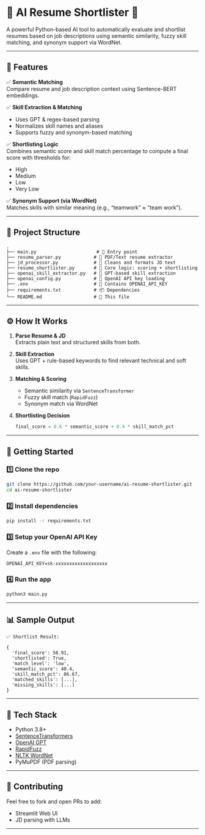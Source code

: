 # 🧠 AI Resume Shortlister 🚀

A powerful Python-based AI tool to automatically evaluate and shortlist resumes based on job descriptions using semantic similarity, fuzzy skill matching, and synonym support via WordNet. 

---

## 📌 Features

✅ **Semantic Matching**  
Compare resume and job description context using Sentence-BERT embeddings.

✅ **Skill Extraction & Matching**  
- Uses GPT & regex-based parsing  
- Normalizes skill names and aliases  
- Supports fuzzy and synonym-based matching

✅ **Shortlisting Logic**  
Combines semantic score and skill match percentage to compute a final score with thresholds for:
- High
- Medium
- Low
- Very Low

✅ **Synonym Support (via WordNet)**  
Matches skills with similar meaning (e.g., “teamwork” ≈ “team work”).

---

## 📂 Project Structure

```
.
├── main.py                      # 🔁 Entry point
├── resume_parser.py            # 📄 PDF/Text resume extractor
├── jd_processor.py             # 🧾 Cleans and formats JD text
├── resume_shortlister.py       # 🧠 Core logic: scoring + shortlisting
├── openai_skill_extractor.py   # 🤖 GPT-based skill extraction
├── openai_config.py            # 🔐 OpenAI API key loading
├── .env                        # 🔐 Contains OPENAI_API_KEY
├── requirements.txt            # 📦 Dependencies
└── README.md                   # 📘 This file
```

---

## ⚙️ How It Works

1. **Parse Resume & JD**  
   Extracts plain text and structured skills from both.

2. **Skill Extraction**  
   Uses GPT + rule-based keywords to find relevant technical and soft skills.

3. **Matching & Scoring**
   - Semantic similarity via `SentenceTransformer`
   - Fuzzy skill match (`RapidFuzz`)
   - Synonym match via WordNet

4. **Shortlisting Decision**
   ```python
   final_score = 0.6 * semantic_score + 0.4 * skill_match_pct
   ```

---

## 🚀 Getting Started

### 1️⃣ Clone the repo
```bash
git clone https://github.com/your-username/ai-resume-shortlister.git
cd ai-resume-shortlister
```

### 2️⃣ Install dependencies
```bash
pip install -r requirements.txt
```

### 3️⃣ Setup your OpenAI API Key
Create a `.env` file with the following:
```env
OPENAI_API_KEY=sk-xxxxxxxxxxxxxxxxxxx
```

### 4️⃣ Run the app
```bash
python3 main.py
```

---

## 📊 Sample Output

```
✅ Shortlist Result:

{
  'final_score': 58.91,
  'shortlisted': True,
  'match_level': 'low',
  'semantic_score': 40.4,
  'skill_match_pct': 86.67,
  'matched_skills': [...],
  'missing_skills': [...]
}
```

---

## 🧠 Tech Stack

- Python 3.8+
- [SentenceTransformers](https://www.sbert.net/)
- [OpenAI GPT](https://platform.openai.com/)
- [RapidFuzz](https://github.com/maxbachmann/RapidFuzz)
- [NLTK WordNet](https://www.nltk.org/howto/wordnet.html)
- PyMuPDF (PDF parsing)

---

## 🙌 Contributing

Feel free to fork and open PRs to add:
- Streamlit Web UI
- JD parsing with LLMs
---

